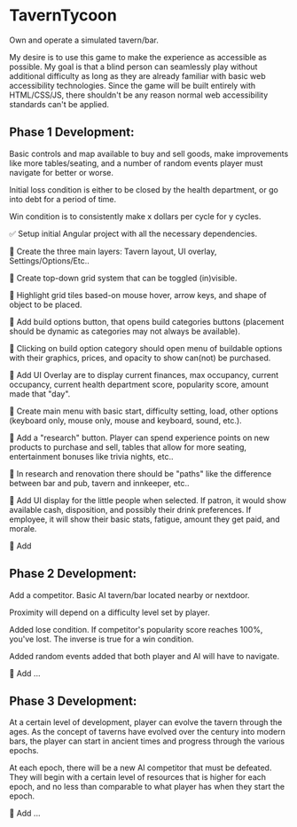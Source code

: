 # TavernTycoon

Own and operate a simulated tavern/bar.

My desire is to use this game to make the experience as accessible as possible. My goal is that a blind person can seamlessly play without additional difficulty as long as they are already familiar with basic web accessibility technologies. Since the game will be built entirely with HTML/CSS/JS, there shouldn't be any reason normal web accessibility standards can't be applied. 

## Phase 1 Development:

Basic controls and map available to buy and sell goods, make improvements like more tables/seating, and a number of random events player must navigate for better or worse.

Initial loss condition is either to be closed by the health department, or go into debt for a period of time.

Win condition is to consistently make x dollars per cycle for y cycles.

:white_check_mark: Setup initial Angular project with all the necessary dependencies.

:black_square_button: Create the three main layers: Tavern layout, UI overlay, Settings/Options/Etc..

:black_square_button: Create top-down grid system that can be toggled (in)visible.

:black_square_button: Highlight grid tiles based-on mouse hover, arrow keys, and shape of object to be placed.

:black_square_button: Add build options button, that opens build categories buttons (placement should be dynamic as categories may not always be available).

:black_square_button: Clicking on build option category should open menu of buildable options with their graphics, prices, and opacity to show can(not) be purchased.

:black_square_button: Add UI Overlay are to display current finances, max occupancy, current occupancy, current health department score, popularity score, amount made that "day".

:black_square_button: Create main menu with basic start, difficulty setting, load, other options (keyboard only, mouse only, mouse and keyboard, sound, etc.).

:black_square_button: Add a "research" button. Player can spend experience points on new products to purchase and sell, tables that allow for more seating, entertainment bonuses like trivia nights, etc..

:black_square_button: In research and renovation there should be "paths" like the difference between bar and pub, tavern and innkeeper, etc..

:black_square_button: Add UI display for the little people when selected. If patron, it would show available cash, disposition, and possibly their drink preferences. If employee, it will show their basic stats, fatigue, amount they get paid, and morale.

:black_square_button: Add

## Phase 2 Development:

Add a competitor. Basic AI tavern/bar located nearby or nextdoor.

Proximity will depend on a difficulty level set by player.

Added lose condition. If competitor's popularity score reaches 100%, you've lost. The inverse is true for a win condition.

Added random events added that both player and AI will have to navigate.

:black_square_button: Add ...

## Phase 3 Development:

At a certain level of development, player can evolve the tavern through the ages. As the concept of taverns have evolved over the century into modern bars, the player can start in ancient times and progress through the various epochs.

At each epoch, there will be a new AI competitor that must be defeated. They will begin with a certain level of resources that is higher for each epoch, and no less than comparable to what player has when they start the epoch.

:black_square_button: Add ...